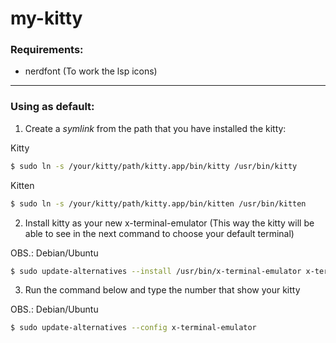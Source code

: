 # my-kitty

### Requirements:
* nerdfont (To work the lsp icons)

----

### Using as default:
1. Create a *symlink* from the path that you have installed the kitty:

Kitty
```bash
$ sudo ln -s /your/kitty/path/kitty.app/bin/kitty /usr/bin/kitty
```
Kitten
```bash
$ sudo ln -s /your/kitty/path/kitty.app/bin/kitten /usr/bin/kitten
```

2. Install kitty as your new x-terminal-emulator (This way the kitty will be able to see in the next command to choose your default terminal)

OBS.: Debian/Ubuntu
```bash
$ sudo update-alternatives --install /usr/bin/x-terminal-emulator x-terminal-emulator `which kitty` 50
```

3. Run the command below and type the number that show your kitty

OBS.: Debian/Ubuntu
```bash
$ sudo update-alternatives --config x-terminal-emulator
```
